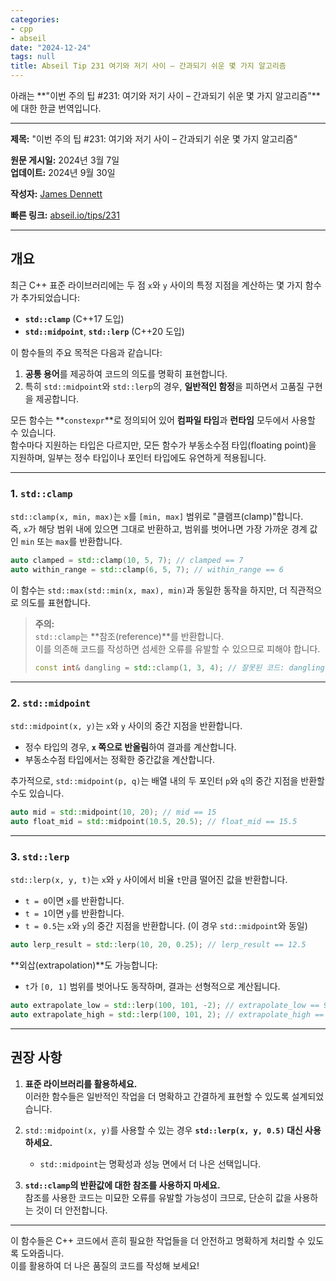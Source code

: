 ```yaml
---
categories:
- cpp
- abseil
date: "2024-12-24"
tags: null
title: Abseil Tip 231 여기와 저기 사이 – 간과되기 쉬운 몇 가지 알고리즘
---
```


아래는 **"이번 주의 팁 #231: 여기와 저기 사이 – 간과되기 쉬운 몇 가지 알고리즘"**에 대한 한글 번역입니다.

---

**제목:** "이번 주의 팁 #231: 여기와 저기 사이 – 간과되기 쉬운 몇 가지 알고리즘"  

**원문 게시일:** 2024년 3월 7일  
**업데이트:** 2024년 9월 30일  

**작성자:** [James Dennett](mailto:jdennett@google.com)  

**빠른 링크:** [abseil.io/tips/231](https://abseil.io/tips/231)  

---

## **개요**

최근 C++ 표준 라이브러리에는 두 점 `x`와 `y` 사이의 특정 지점을 계산하는 몇 가지 함수가 추가되었습니다:
- **`std::clamp`** (C++17 도입)
- **`std::midpoint`**, **`std::lerp`** (C++20 도입)

이 함수들의 주요 목적은 다음과 같습니다:
1. **공통 용어**를 제공하여 코드의 의도를 명확히 표현합니다.  
2. 특히 `std::midpoint`와 `std::lerp`의 경우, **일반적인 함정**을 피하면서 고품질 구현을 제공합니다.  

모든 함수는 **`constexpr`**로 정의되어 있어 **컴파일 타임**과 **런타임** 모두에서 사용할 수 있습니다.  
함수마다 지원하는 타입은 다르지만, 모든 함수가 부동소수점 타입(floating point)을 지원하며, 일부는 정수 타입이나 포인터 타입에도 유연하게 적용됩니다.

---

### **1. `std::clamp`**

`std::clamp(x, min, max)`는 `x`를 `[min, max]` 범위로 "클램프(clamp)"합니다.  
즉, `x`가 해당 범위 내에 있으면 그대로 반환하고, 범위를 벗어나면 가장 가까운 경계 값인 `min` 또는 `max`를 반환합니다.

```cpp
auto clamped = std::clamp(10, 5, 7); // clamped == 7
auto within_range = std::clamp(6, 5, 7); // within_range == 6
```

이 함수는 `std::max(std::min(x, max), min)`과 동일한 동작을 하지만, 더 직관적으로 의도를 표현합니다.

> **주의:**  
> `std::clamp`는 **참조(reference)**를 반환합니다.  
> 이를 의존해 코드를 작성하면 섬세한 오류를 유발할 수 있으므로 피해야 합니다.  
> 
> ```cpp
> const int& dangling = std::clamp(1, 3, 4); // 잘못된 코드: dangling 참조가 소멸된 값을 가리킬 수 있음.
> ```

---

### **2. `std::midpoint`**

`std::midpoint(x, y)`는 `x`와 `y` 사이의 중간 지점을 반환합니다.  
- 정수 타입의 경우, **`x` 쪽으로 반올림**하여 결과를 계산합니다.
- 부동소수점 타입에서는 정확한 중간값을 계산합니다.

추가적으로, `std::midpoint(p, q)`는 배열 내의 두 포인터 `p`와 `q`의 중간 지점을 반환할 수도 있습니다.

```cpp
auto mid = std::midpoint(10, 20); // mid == 15
auto float_mid = std::midpoint(10.5, 20.5); // float_mid == 15.5
```

---

### **3. `std::lerp`**

`std::lerp(x, y, t)`는 `x`와 `y` 사이에서 비율 `t`만큼 떨어진 값을 반환합니다.  
- `t = 0`이면 `x`를 반환합니다.
- `t = 1`이면 `y`를 반환합니다.
- `t = 0.5`는 `x`와 `y`의 중간 지점을 반환합니다. (이 경우 `std::midpoint`와 동일)

```cpp
auto lerp_result = std::lerp(10, 20, 0.25); // lerp_result == 12.5
```

**외삽(extrapolation)**도 가능합니다:
- `t`가 `[0, 1]` 범위를 벗어나도 동작하며, 결과는 선형적으로 계산됩니다.

```cpp
auto extrapolate_low = std::lerp(100, 101, -2); // extrapolate_low == 98
auto extrapolate_high = std::lerp(100, 101, 2); // extrapolate_high == 102
```

---

## **권장 사항**

1. **표준 라이브러리를 활용하세요.**  
   이러한 함수들은 일반적인 작업을 더 명확하고 간결하게 표현할 수 있도록 설계되었습니다.  

2. `std::midpoint(x, y)`를 사용할 수 있는 경우 **`std::lerp(x, y, 0.5)` 대신 사용하세요.**  
   - `std::midpoint`는 명확성과 성능 면에서 더 나은 선택입니다.  

3. **`std::clamp`의 반환값에 대한 참조를 사용하지 마세요.**  
   참조를 사용한 코드는 미묘한 오류를 유발할 가능성이 크므로, 단순히 값을 사용하는 것이 더 안전합니다.

---

이 함수들은 C++ 코드에서 흔히 필요한 작업들을 더 안전하고 명확하게 처리할 수 있도록 도와줍니다.  
이를 활용하여 더 나은 품질의 코드를 작성해 보세요!